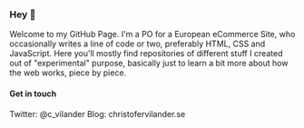 ### Hey 👋


Welcome to my GitHub Page. I'm a PO for a European eCommerce Site, who occasionally writes a line of code or two, preferably HTML, CSS and JavaScript. Here you'll mostly find repositories of different stuff I created out of "experimental" purpose, basically just to learn a bit more about how the web works, piece by piece.

#### Get in touch 
Twitter: @c_vilander Blog: christofervilander.se




